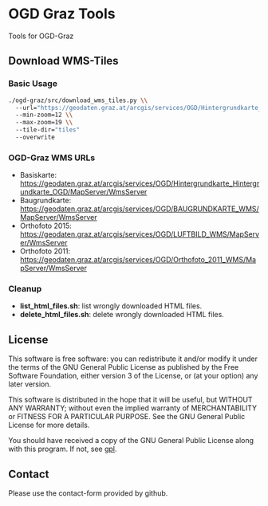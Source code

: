 # OGD Graz Tools

Tools for OGD-Graz


## Download WMS-Tiles


### Basic Usage
```bash
./ogd-graz/src/download_wms_tiles.py \\
  --url="https://geodaten.graz.at/arcgis/services/OGD/Hintergrundkarte_Hintergrundkarte_OGD/MapServer/WmsServer" \\
  --min-zoom=12 \\ 
  --max-zoom=19 \\
  --tile-dir="tiles"
  --overwrite
```

### OGD-Graz WMS URLs
* Basiskarte: https://geodaten.graz.at/arcgis/services/OGD/Hintergrundkarte_Hintergrundkarte_OGD/MapServer/WmsServer
* Baugrundkarte: https://geodaten.graz.at/arcgis/services/OGD/BAUGRUNDKARTE_WMS/MapServer/WmsServer
* Orthofoto 2015: https://geodaten.graz.at/arcgis/services/OGD/LUFTBILD_WMS/MapServer/WmsServer
* Orthofoto 2011: https://geodaten.graz.at/arcgis/services/OGD/Orthofoto_2011_WMS/MapServer/WmsServer

### Cleanup
* **list_html_files.sh**: list wrongly downloaded HTML files. 
* **delete_html_files.sh**: delete wrongly downloaded HTML files.

## License
This software is free software: you can redistribute it and/or modify
it under the terms of the GNU General Public License as published by 
the Free Software Foundation, either version 3 of the License, or 
(at your option) any later version.

This software is distributed in the hope that it will be useful,
but WITHOUT ANY WARRANTY; without even the implied warranty of
MERCHANTABILITY or FITNESS FOR A PARTICULAR PURPOSE. See the
GNU General Public License for more details.

You should have received a copy of the GNU General Public License
along with this program. If not, see [gpl](www.gnu.org/licenses/).

## Contact
Please use the contact-form provided by github.

